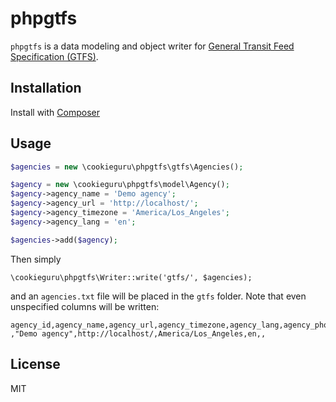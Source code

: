 phpgtfs
=======

`phpgtfs` is a data modeling and object writer for
[General Transit Feed Specification (GTFS)](https://developers.google.com/transit/gtfs/GTFS).

Installation
------------
Install with [Composer](https://getcomposer.org/)

Usage
-----
```php
$agencies = new \cookieguru\phpgtfs\gtfs\Agencies();

$agency = new \cookieguru\phpgtfs\model\Agency();
$agency->agency_name = 'Demo agency';
$agency->agency_url = 'http://localhost/';
$agency->agency_timezone = 'America/Los_Angeles';
$agency->agency_lang = 'en';

$agencies->add($agency);
```
Then simply
```
\cookieguru\phpgtfs\Writer::write('gtfs/', $agencies);
```
and an `agencies.txt` file will be placed in the `gtfs` folder.  Note that even
unspecified columns will be written:
```csv
agency_id,agency_name,agency_url,agency_timezone,agency_lang,agency_phone,agency_fare_url
,"Demo agency",http://localhost/,America/Los_Angeles,en,,
```

License
-------
MIT